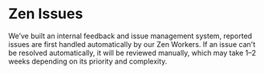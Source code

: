 # Zen Issues
We’ve built an internal feedback and issue management system, reported issues are first handled automatically by our Zen Workers. If an issue can't be resolved automatically, it will be reviewed manually, which may take 1–2 weeks depending on its priority and complexity.
